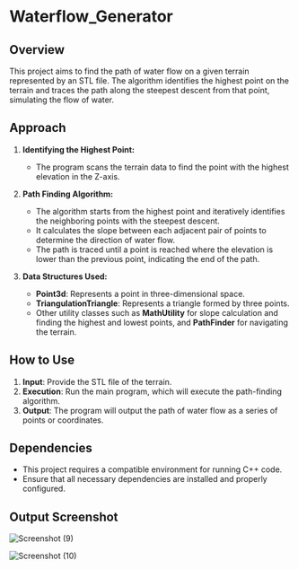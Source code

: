 # Waterflow_Generator
 
## Overview
This project aims to find the path of water flow on a given terrain represented by an STL file. The algorithm identifies the highest point on the terrain and traces the path along the steepest descent from that point, simulating the flow of water.
 
## Approach
1. **Identifying the Highest Point:**
    - The program scans the terrain data to find the point with the highest elevation in the Z-axis.
 
2. **Path Finding Algorithm:**
    - The algorithm starts from the highest point and iteratively identifies the neighboring points with the steepest descent.
    - It calculates the slope between each adjacent pair of points to determine the direction of water flow.
    - The path is traced until a point is reached where the elevation is lower than the previous point, indicating the end of the path.
 
3. **Data Structures Used:**
    - **Point3d**: Represents a point in three-dimensional space.
    - **TriangulationTriangle**: Represents a triangle formed by three points.
    - Other utility classes such as **MathUtility** for slope calculation and finding the highest and lowest points, and **PathFinder** for navigating the terrain.
 
## How to Use
1. **Input**: Provide the STL file of the terrain.
2. **Execution**: Run the main program, which will execute the path-finding algorithm.
3. **Output**: The program will output the path of water flow as a series of points or coordinates.
 
## Dependencies
- This project requires a compatible environment for running C++ code.
- Ensure that all necessary dependencies are installed and properly configured.
 
## Output Screenshot
 
 ![Screenshot (9)](https://github.com/Sumit-Giri/WaterPath_Assignment/assets/158052390/31c6a067-0ce9-4b2a-b790-035126ebd196)
 
![Screenshot (10)](https://github.com/Sumit-Giri/WaterPath_Assignment/assets/158052390/593f0b52-4e84-4de7-b5fe-a19378cffc83)

